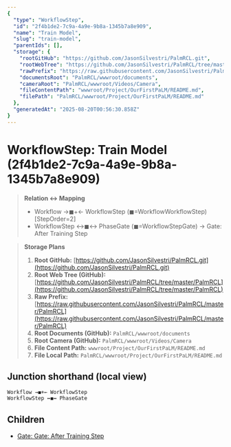 ```yaml
---
{
  "type": "WorkflowStep",
  "id": "2f4b1de2-7c9a-4a9e-9b8a-1345b7a8e909",
  "name": "Train Model",
  "slug": "train-model",
  "parentIds": [],
  "storage": {
    "rootGitHub": "https://github.com/JasonSilvestri/PalmRCL.git",
    "rootWebTree": "https://github.com/JasonSilvestri/PalmRCL/tree/master/PalmRCL",
    "rawPrefix": "https://raw.githubusercontent.com/JasonSilvestri/PalmRCL/master/PalmRCL",
    "documentsRoot": "PalmRCL/wwwroot/documents",
    "cameraRoot": "PalmRCL/wwwroot/Videos/Camera",
    "fileContentPath": "wwwroot/Project/OurFirstPaLM/README.md",
    "filePath": "PalmRCL/wwwroot/Project/OurFirstPaLM/README.md"
  },
  "generatedAt": "2025-08-20T00:56:30.858Z"
}
---
```

# WorkflowStep: Train Model (2f4b1de2-7c9a-4a9e-9b8a-1345b7a8e909)

> **Relation ↔ Mapping**
> - Workflow →◼+← WorkflowStep (◼=WorkflowWorkflowStep) [StepOrder=2]
> - WorkflowStep ↔◼↔ PhaseGate (◼=WorkflowStepGate) → Gate: After Training Step

> **Storage Plans**
> 1. **Root GitHub:** [https://github.com/JasonSilvestri/PalmRCL.git](https://github.com/JasonSilvestri/PalmRCL.git)
> 2. **Root Web Tree (GitHub):** [https://github.com/JasonSilvestri/PalmRCL/tree/master/PalmRCL](https://github.com/JasonSilvestri/PalmRCL/tree/master/PalmRCL)
> 3. **Raw Prefix:** [https://raw.githubusercontent.com/JasonSilvestri/PalmRCL/master/PalmRCL](https://raw.githubusercontent.com/JasonSilvestri/PalmRCL/master/PalmRCL)
> 4. **Root Documents (GitHub):** `PalmRCL/wwwroot/documents`
> 5. **Root Camera (GitHub):** `PalmRCL/wwwroot/Videos/Camera`
> 6. **File Content Path:** `wwwroot/Project/OurFirstPaLM/README.md`
> 7. **File Local Path:** `PalmRCL/wwwroot/Project/OurFirstPaLM/README.md`

## Junction shorthand (local view)
```plaintext
Workflow →◼+← WorkflowStep
WorkflowStep ↔◼↔ PhaseGate
```

## Children
- [Gate: Gate: After Training Step](/docs/palms/palm-demo-44b026db-ab7d-46c8-8d54-a2ff2d244c19/gates/gate-after-training-step-a010f2b2-3452-41b9-ad4f-240e2b71c0c7.md)
